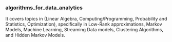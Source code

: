 ### algorithms_for_data_analytics
It covers topics in (Linear Algebra, Computing/Programming, Probability and Statistics, Optimization), specifically in Low-Rank approximations, Markov Models, Machine Learning, Streaming Data models, Clustering Algorithms, and Hidden Markov Models.
